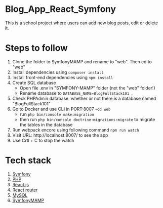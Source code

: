 # Blog_App_React_Symfony
This is a school project where users can add new blog posts, edit or delete it.

# Steps to follow

1. Clone the folder to SymfonyMAMP and rename to "web". Then cd to "web"
2. Install dependencies using `composer install`
3. Install front-end dependencies using `npm install`
4. Create SQL database
   - Open file .env in "SYMFONY-MAMP" folder (not the "web" folder!)
   - Rename database to `DATABASE_NAME=BlogFullStack101 `.
6. Check PHPAdmin database: whether or not there is a database named "BlogFullStack101"
7. Go to Docker and use CLI in PORT:8007
   -`cd web`
   - run `php bin/console make:migration` 
   - then run `php bin/console doctrine:migrations:migrate` to migrate the tables in the database
8. Run webpack encore using following command
   `npm run watch`
9. Visit URL: http://localhost:8007/ to see the app
10. Use Crtl + C to stop the watch

# Tech stack

1.  [Symfony](https://symfony.com/)
2.  [PHP](https://www.php.net/)
3.  [React.js](https://reactjs.org/)
4.  [React router](https://reactrouter.com/)
5.  [MySQL](https://www.mysql.com)
6.  [SymfonyMAMP](https://github.com/kalwar/Symfony-MAMP)
